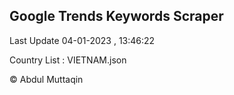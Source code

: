 

## Google Trends Keywords Scraper 
 
Last Update 04-01-2023 , 13:46:22

Country List :
VIETNAM.json



© Abdul Muttaqin 
